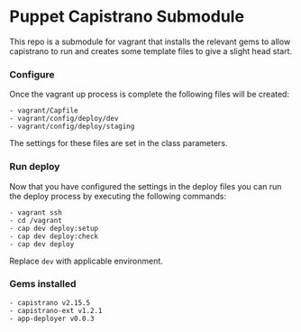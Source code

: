Puppet Capistrano Submodule
===========================

This repo is a submodule for vagrant that installs the relevant gems to allow capistrano to run and creates some template files to give a slight head start.

### Configure

Once the vagrant up process is complete the following files will be created:

    - vagrant/Capfile
    - vagrant/config/deploy/dev
    - vagrant/config/deploy/staging
    
The settings for these files are set in the class parameters.

### Run deploy

Now that you have configured the settings in the deploy files you can run the deploy process by executing the following commands:

    - vagrant ssh
    - cd /vagrant
    - cap dev deploy:setup
    - cap dev deploy:check
    - cap dev deploy
    
Replace `dev` with applicable environment.

### Gems installed

    - capistrano v2.15.5
    - capistrano-ext v1.2.1
    - app-deployer v0.0.3


